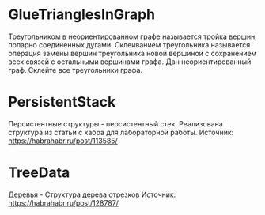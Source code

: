 # GlueTrianglesInGraph
Треугольником в неориентированном графе называется тройка вершин, попарно соединенных дугами. Склеиванием треугольника называется операция замены вершин треугольника новой вершиной с сохранением всех связей с остальными вершинами графа. Дан неориентированный граф. Склейте все треугольники графа.

# PersistentStack
Персистентные структуры - персистентный стек.
Реализована структура из статьи с хабра для лабораторной работы. 
Источник: https://habrahabr.ru/post/113585/

# TreeData
Деревья - Структура дерева отрезков
Источник: https://habrahabr.ru/post/128787/
